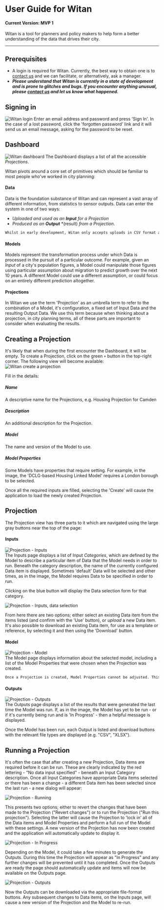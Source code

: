 # User Guide for Witan
#### Current Version: MVP 1
Witan is a tool for planners and policy makers to help form a better understanding of the data that drives their city.

---------------------
## Prerequisites
* A login is required for Witan. Currently, the best way to obtain one is to [contact us](witan@mastodonc.com) and we can facilitate, or alternatively, ask a manager.
* ***Please understand that Witan is currently in a state of development and is prone to glitches and bugs. If you encounter anything unusual, please [contact us](witan@mastodonc.com) and let us know what happened.***

## Signing in
![Witan login](imgs/login00.png)
Enter an email address and password and press 'Sign In'. In the case of a lost password, click the 'forgotten password' link and it will send us an email message, asking for the password to be reset.

## Dashboard
![Witan dashboard](imgs/dash00.png)
The Dashboard displays a list of all the accessible *Projections*.

Witan pivots around a core set of primitives which should be familiar to most people who've worked in city planning:

#### Data
Data is the foundation substance of Witan and can represent a vast array of different information, from statistics to sensor outputs. Data can enter the system in one of two ways: 
* *Uploaded and used as an* ***Input*** *for a Projection*
* *Produced as an* ***Output*** *(result) *from a Projection*.
```html
Whilst in early development, Witan only accepts uploads in CSV format and Projections will only output CSVs.
```

#### Models
Models represent the transformation process under which Data is processed in the pursuit of a particular outcome. For example, given an *Input* of a city's population figures, a Model could manipulate those figures using particular assumption about migration to predict growth over the next 10 years. A different Model could use a different assumption, or could focus on an entirely different prediction altogether.  

#### Projections
In Witan we use the term 'Projection' as an umbrella term to refer to the combination of a Model, it's configuration, a fixed set of Input Data and the resulting Output Data. We use this term because when thinking about a projection, in city planning terms, all of these parts are important to consider when evaluating the results. 

## Creating a Projection
It's likely that when during the first encounter the Dashboard, it will be empty. To create a Projection, click on the green `+` button in the top-right corner. The following view will become available:
![Witan create a projection](imgs/create00.png)  

Fill in the details:
##### Name
A descriptive name for the Projections, e.g. Housing Projection for Camden
##### Description
An additional description for the Projection.
##### Model
The name and version of the Model to use.
##### Model Properties
Some Models have properties that require setting. For example, in the image, the 'DCLG-based Housing Linked Model' requires a London borough to be selected.

Once all the required inputs are filled, selecting the 'Create' will cause the application to load the newly created Projection.

## Projection
The Projection view has three parts to it which are navigated using the large gray buttons near the top of the page:

#### Inputs
![Projection - Inputs](imgs/projection00.png)  
The Inputs page displays a list of Input *Categories*, which are defined by the Model to describe a particular item of Data that the Model needs in order to run. Beneath the category description, the name of the currently configured Data item is displayed. Sometimes 'default' Data will be selected and other times, as in the image, the Model requires Data to be specified in order to run.

Clicking on the blue button will display the Data selection form for that category.

![Projection - Inputs, data selection](imgs/projection03.png) 

From here there are two options; either select an existing Data item from the items listed (and confirm with the 'Use' button), or *upload* a new Data item. It's also possible to download an existing Data item, for use as a template or reference, by selecting it and then using the 'Download' button.

#### Model
![Projection - Model](imgs/projection01.png)  
The Model page displays information about the selected model, including a list of the Model Properties that were chosen when the Projection was created.
```html
Once a Projection is created, Model Properties cannot be adjusted. This is temporary and eventually they will be configurable.
```

#### Outputs
![Projection - Outputs](imgs/projection02.png)  
The Outputs page displays a list of the results that were generated the last time the Model was run. If, as in the image, the Model has yet to be run - or if it's currently being run and is 'In Progress' - then a helpful message is displayed.

Once the Model has been run, each Output is listed and download buttons with the relevant file types are displayed (e.g. "CSV", "XLSX"). 

## Running a Projection
It's often the case that after creating a new Projection, Data items are required before it can be run. These are clearly indicated by the red lettering - "No data input specified" - beneath an Input Category description. Once all Input Categories have appropriate Data items selected *or* there has been a change - a different Data item has been selected since the last run - a new dialog will appear:

![Projection - Running](imgs/projection04.png)  

This presents two options; either to revert the changes that have been made to the Projection ("Revert changes") or to run the Projection ("Run this projection"). Selecting the latter will cause the Projection to 'lock in' all of the Data items and Model Properties and perform a full run of the Model with these settings. A new version of the Projection has now been created and the application will automatically update to display it.

![Projection - In Progress](imgs/projection05.png)  

Depending on the Model, it could take a few minutes to generate the Outputs. During this time the Projection will appear as "In Progress" and any further changes will be prevented until it has completed. Once the Outputs are ready the page should automatically update and items will now be available on the Outputs page.

![Projection - Outputs](imgs/projection06.png)  

Now the Outputs can be downloaded via the appropriate file-format buttons. Any subsequent changes to Data items, on the Inputs page, will cause a new version of the Projection and the Model to re-run.

